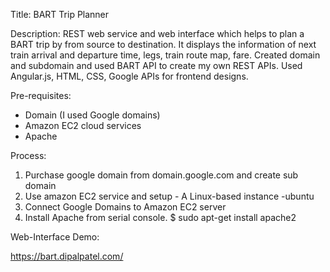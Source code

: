 
Title: BART Trip Planner

Description:
REST web service and web interface which helps to plan a BART trip by from source to destination. 
It displays the information of next train arrival and departure time, legs, train route map, fare.
Created domain and subdomain and used BART API to create my own REST APIs. 
Used Angular.js, HTML, CSS, Google APIs for frontend designs.

Pre-requisites:
- Domain (I used Google domains)
- Amazon EC2 cloud services
- Apache 

Process:
1. Purchase google domain from domain.google.com and create sub domain
2. Use amazon EC2 service and setup - A Linux-based instance -ubuntu
3. Connect Google Domains to Amazon EC2 server
4. Install Apache from serial console. 
    $ sudo apt-get install apache2
    
Web-Interface Demo:

https://bart.dipalpatel.com/




    


 
